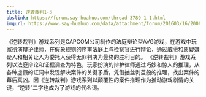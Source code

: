 ```yaml
---
title: 逆转裁判1-3
bbslink: https://forum.say-huahuo.com/thread-3789-1-1.html
imgurl: https://www.say-huahuo.com/data/attachment/forum/201603/16/200606twj8rgr0jzea0ud2.png
---
```


《逆转裁判》游戏系列是CAPCOM公司制作的法庭辩论型AVG游戏，在游戏中玩家扮演辩护律师，在假象规则的序审法庭上与检察官进行辩论，通过威慑和质疑嫌疑人和相关证人为委托人获得无罪判决为最终的胜利目的。
《逆转裁判》游戏系列以法庭辩论和证据调查为特色，玩家扮演的辩护律师通过巧妙和惊人的推理，从各种虚假的证词中发现解决案件的关键矛盾，凭借抽丝剥茧般的推理，找出案件的幕后真凶。因《逆转裁判》游戏系列以颠覆性的案件推理作为推动游戏剧情的关键，“逆转”二字也成为了游戏的代名词。<!--more-->
